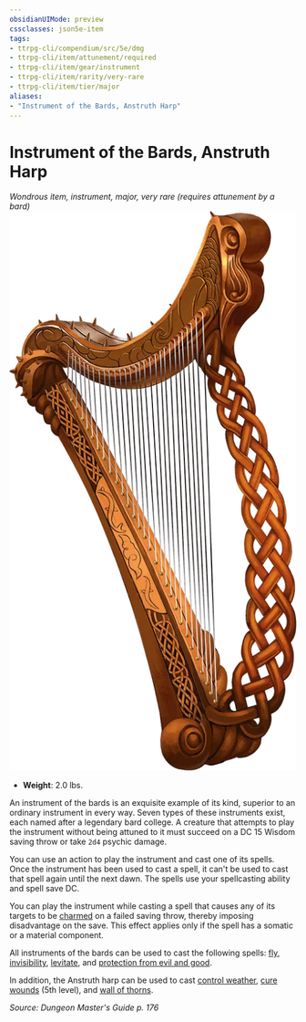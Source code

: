 ```yaml
---
obsidianUIMode: preview
cssclasses: json5e-item
tags:
- ttrpg-cli/compendium/src/5e/dmg
- ttrpg-cli/item/attunement/required
- ttrpg-cli/item/gear/instrument
- ttrpg-cli/item/rarity/very-rare
- ttrpg-cli/item/tier/major
aliases: 
- "Instrument of the Bards, Anstruth Harp"
---
```

# Instrument of the Bards, Anstruth Harp
*Wondrous item, instrument, major, very rare (requires attunement by a bard)*  
![](/CLI/items/img/instrument-of-the-bards-anstruth-harp.webp#right)

- **Weight**: 2.0 lbs.

An instrument of the bards is an exquisite example of its kind, superior to an ordinary instrument in every way. Seven types of these instruments exist, each named after a legendary bard college. A creature that attempts to play the instrument without being attuned to it must succeed on a DC 15 Wisdom saving throw or take `2d4` psychic damage.

You can use an action to play the instrument and cast one of its spells. Once the instrument has been used to cast a spell, it can't be used to cast that spell again until the next dawn. The spells use your spellcasting ability and spell save DC.

You can play the instrument while casting a spell that causes any of its targets to be [charmed](/CLI/conditions.md#Charmed) on a failed saving throw, thereby imposing disadvantage on the save. This effect applies only if the spell has a somatic or a material component.

All instruments of the bards can be used to cast the following spells: [fly](/CLI/spells/fly.md), [invisibility](/CLI/spells/invisibility.md), [levitate](/CLI/spells/levitate.md), and [protection from evil and good](/CLI/spells/protection-from-evil-and-good.md).

In addition, the Anstruth harp can be used to cast [control weather](/CLI/spells/control-weather.md), [cure wounds](/CLI/spells/cure-wounds.md) (5th level), and [wall of thorns](/CLI/spells/wall-of-thorns.md).

*Source: Dungeon Master's Guide p. 176*